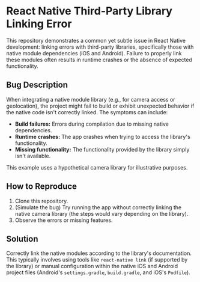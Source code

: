 # React Native Third-Party Library Linking Error

This repository demonstrates a common yet subtle issue in React Native development: linking errors with third-party libraries, specifically those with native module dependencies (iOS and Android).  Failure to properly link these modules often results in runtime crashes or the absence of expected functionality.

## Bug Description
When integrating a native module library (e.g., for camera access or geolocation), the project might fail to build or exhibit unexpected behavior if the native code isn't correctly linked. The symptoms can include:

*   **Build failures:** Errors during compilation due to missing native dependencies.
*   **Runtime crashes:** The app crashes when trying to access the library's functionality.
*   **Missing functionality:** The functionality provided by the library simply isn't available.

This example uses a hypothetical camera library for illustrative purposes.

## How to Reproduce
1.  Clone this repository.
2.  (Simulate the bug) Try running the app without correctly linking the native camera library (the steps would vary depending on the library).
3.  Observe the errors or missing features.

## Solution
Correctly link the native modules according to the library's documentation.  This typically involves using tools like `react-native link` (if supported by the library) or manual configuration within the native iOS and Android project files (Android's `settings.gradle`, `build.gradle`, and iOS's `Podfile`). 
